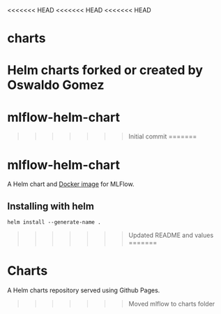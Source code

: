 <<<<<<< HEAD
<<<<<<< HEAD
<<<<<<< HEAD
# charts
Helm charts forked or created by Oswaldo Gomez
=======
# mlflow-helm-chart
>>>>>>> Initial commit
=======
# mlflow-helm-chart

A Helm chart and [Docker image](https://hub.docker.com/r/3loc/mlflow) for MLFlow.

## Installing with helm
```
helm install --generate-name .
```
>>>>>>> Updated README and values
=======
# Charts
A Helm charts repository served using Github Pages.
>>>>>>> Moved mlflow to charts folder
